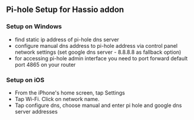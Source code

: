 ## Pi-hole Setup for Hassio addon

### Setup on Windows

* find static ip address of pi-hole dns server
* configure manual dns address to pi-hole address via control panel network settings (set google dns server - 8.8.8.8 as fallback option)
* for accessing pi-hole admin interface  you need to port forward default port 4865 on your router

### Setup on iOS

* From the iPhone's home screen, tap Settings
* Tap Wi-Fi. Click on network name.
* Tap configure dns, choose manual and enter pi hole and google dns server addresses
